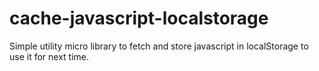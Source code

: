 cache-javascript-localstorage
=============================

Simple utility micro library to fetch and store javascript in localStorage to use it for next time.
